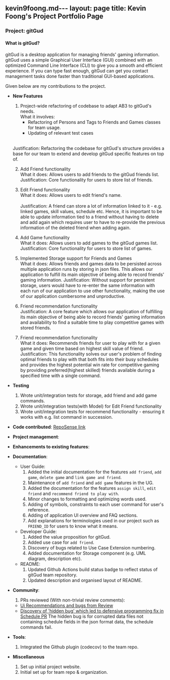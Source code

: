 kevin9foong.md---
layout: page
title: Kevin Foong's Project Portfolio Page
---

### Project: gitGud

#### What is gitGud?

gitGud is a desktop application for managing friends' gaming information. gitGud uses a simple Graphical User Interface
(GUI) combined with an optimized Command Line Interface (CLI) to give you a smooth and efficient experience. If you can
type fast enough, gitGud can get you contact management tasks done faster than traditional GUI-based applications.

Given below are my contributions to the project.

* **New Features**
  1. Project-wide refactoring of codebase to adapt AB3 to gitGud's needs. <br>
     What it involves:
       * Refactoring of Persons and Tags to Friends and Games classes for team usage.
       * Updating of relevant test cases
     <br>
    Justification: Refactoring the codebase for gitGud's structure provides a base for our team to extend
         and develop gitGud specific features on top of. 
     
  2. Add Friend functionality <br>
     What it does: Allows users to add friends to the gitGud friends list. 
     <br>
     Justification: Core functionality for users to store list of friends.  
     
  3. Edit Friend functionality <br>
     What it does: Allows users to edit friend's name.  
     <br>
     Justification: A friend can store a lot of information linked to it - e.g. linked games, skill values, schedule etc. 
     Hence, it is important to be able to update information tied to a friend without having to delete and add again which 
     requires user to have to re-provide the previous information of the deleted friend when adding again.
     
  4. Add Game functionality <br>
     What it does: Allows users to add games to the gitGud games list.<br>
     Justification: Core functionality for users to store list of games. 
     
  5. Implemented Storage support for Friends and Games <br>
     What it does: Allows friends and games data to be persisted across multiple application runs by storing in json files. This 
     allows our application to fulfill its main objective of being able to record friends' gaming information.
     Justification: Without support for persistent storage, users would have to re-enter the same information with each run of 
     our application to use other functionality, making the use of our application cumbersome and unproductive.
     
  6. Friend recommendation functionality<br>
     Justification: A core feature which allows our application of fulfilling its main objective of being able to record friends' 
     gaming information and availability to find a suitable time to play competitive games with stored friends.
     
  6. Friend recommendation functionality <br>
     What it does: Recommends friends for user to play with for a given game and given time based on highest skill value of friend.<br>
     Justification: This functionality solves our user's problem of finding optimal friends to play with that both fits into their busy schedules and 
     provides the highest potential win rate for competitive gaming by providing preferred(highest skilled) friends available during a specified time 
     with a single command.

* **Testing**
  1. Wrote unit/integration tests for storage, add friend and add game commands.
  2. Wrote unit/integration tests(with Model) for Edit Friend functionality
  3. Wrote unit/integration tests for recommend functionality - ensuring it works with e.g. list command in succession.

* **Code contributed**: 
  [RepoSense link](https://nus-cs2103-ay2122s1.github.io/tp-dashboard/?search=kevin9foong&sort=groupTitle&sortWithin=title&since=2021-09-17&timeframe=commit&mergegroup=&groupSelect=groupByRepos&breakdown=false)
  
* **Project management**:

* **Enhancements to existing features**:

* **Documentation**:
  * User Guide:
    1. Added the initial documentation for the features `add friend`, `add game`, `delete game` and 
       `link game and friend`.
    2. Maintenance of `add friend` and `add game` features in the UG.  
    3. Added the documentation for the features `assign skill`, `edit friend` and `recommend friend to play with`.
    4. Minor changes to formatting and optimizing words used. 
    5. Adding of symbols, constraints to each user command for user's reference. 
    6. Adding of application UI overview and FAQ sections. 
    7. Add explanations for terminologies used in our project such as `FRIEND_ID` for users to know what it means. 
  * Developer Guide:
    1. Added the value proposition for gitGud.
    2. Added use case for `add friend`.
    3. Discovery of bugs related to Use Case Extension numbering.  
    3. Added documentation for Storage component (e.g. UML diagram, description etc). 
  * README:
    1. Updated Github Actions build status badge to reflect status of gitGud team repository.
    2. Updated description and organised layout of README.

* **Community**:
  1. PRs reviewed (With non-trivial review comments):
    * [Ui Recommendations and bugs from Review](https://github.com/AY2122S1-CS2103T-W13-4/tp/pull/107)
    * [Discovery of 'hidden bug' which led to defensive programming fix in Schedule PR](https://github.com/AY2122S1-CS2103T-W13-4/tp/pull/113)
      The hidden bug is for corrupted data files not containing schedule fields in the json format data, the 
      schedule commands fail.
  
* **Tools**:
  1. Integrated the Github plugin (codecov) to the team repo.

* **Miscellaneous**
  1. Set up initial project website.
  2. Initial set up for team repo & organization.
